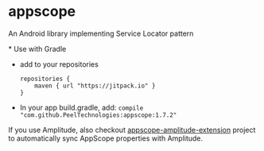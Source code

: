 # appscope
An Android library implementing Service Locator pattern

​* Use with Gradle
* add to your repositories
    ```
    repositories {
        maven { url "https://jitpack.io" }
    }
    ```
* In your app build.gradle, add:  ```compile "com.github.PeelTechnologies:appscope:1.7.2"```

If you use Amplitude, also checkout [appscope-amplitude-extension](https://github.com/PeelTechnologies/appscope-amplitude-extension) project to automatically sync AppScope properties with Amplitude.
